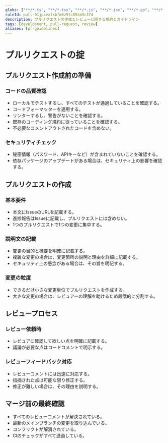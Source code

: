 ```yaml
---
globs: ["**/*.ts", "**/*.tsx", "**/*.js", "**/*.jsx", "**/*.go", "**/*.rs", "**/*.scala"]
ruleId: pull-01jpcvxfxbfm6z9tc89zm9c37d
description: プルリクエストの作成とレビューに関する規約とガイドライン
tags: [development, pull-request, review]
aliases: [pr-guidelines]
---
```



# プルリクエストの掟

## プルリクエスト作成前の準備

### コードの品質確認

- ローカルでテストするし、すべてのテストが通過していることを確認する。
- コードフォーマッターを適用する。
- リンターするし、警告がないことを確認する。
- 既存のコーディング規約に従っていることを確認する。
- 不必要なコメントアウトされたコードを含めない。

### セキュリティチェック

- 秘密情報（パスワード、APIキーなど）が含まれていないことを確認する。
- 依存パッケージのアップデートがある場合は、セキュリティ上の影響を確認する。

## プルリクエストの作成

### 基本要件

- 本文にIssueのURLを記載する。
- 進捗報告はIssueに記載し、プルリクエストには含めない。
- 1つのプルリクエストで1つの変更に集中する。

### 説明文の記載

- 変更の目的と概要を明確に記載する。
- 複雑な変更の場合は、変更箇所の説明と理由を詳細に記載する。
- セキュリティ上の懸念がある場合は、その旨を明記する。

### 変更の粒度

- できるだけ小さな変更単位でプルリクエストを作成する。
- 大きな変更の場合は、レビュアーの理解を助けるため段階的に分割する。

## レビュープロセス

### レビュー依頼時

- レビュアに確認して欲しい点を明確に記載する。
- 議論が必要な点はコードコメントで明示する。

### レビューフィードバック対応

- レビューコメントには迅速に対応する。
- 指摘された点は可能な限り修正する。
- 修正が難しい場合は、その理由を説明する。

## マージ前の最終確認

- すべてのレビューコメントが解決されている。
- 最新のメインブランチの変更を取り込んでいる。
- コンフリクトが解消されている。
- CIのチェックがすべて通過している。
